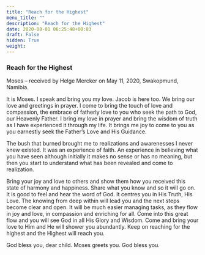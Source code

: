 ```yaml
---
title: "Reach for the Highest"
menu_title: ""
description: "Reach for the Highest"
date: 2020-08-01 06:25:48+00:83
draft: False
hidden: True
weight:
---
```

### Reach for the Highest

Moses – received by Helge Mercker on May 11, 2020, Swakopmund, Namibia.

It is Moses. I speak and bring you my love. Jacob is here too. We bring our love and greetings in prayer.
I come to bring the touch of love and compassion, the embrace of fatherly love to you who seek the path to God, our Heavenly Father. I bring my love in prayer and bring the wisdom of truth as I have experienced it through my life. It brings me joy to come to you as you earnestly seek the Father’s Love and His Guidance.

The bush that burned brought me to realizations and awarenesses I never knew existed. It was an experience of faith. An experience in believing what you have seen although initially it makes no sense or has no meaning, but then you start to understand what has been revealed and come to realization.

Bring your joy and love to others and show them how you received this state of harmony and happiness. Share what you know and so it will go on. It is good to feel and hear the word of God. It centres you in His Truth, His Love. The knowing from deep within will lead you and the next steps become clear and open. It will be much easier managing tasks, as they flow in joy and love, in compassion and enriching for all. Come into this great flow and you will see God in all His Glory and Wisdom. Come and bring your love to Him and He will shower you abundantly. Keep on reaching for the highest and the Highest will reach you. 

God bless you, dear child. Moses greets you. God bless you.
